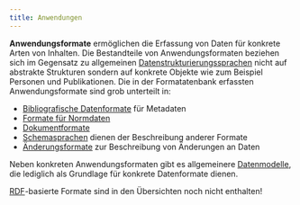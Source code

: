```yaml
---
title: Anwendungen
---
```


**Anwendungsformate** ermöglichen die Erfassung von Daten für konkrete Arten
von Inhalten. Die Bestandteile von Anwendungsformaten beziehen sich im
Gegensatz zu allgemeinen [Datenstrukturierungssprachen](structure) nicht auf
abstrakte Strukturen sondern auf konkrete Objekte wie zum Beispiel Personen und
Publikationen. Die in der Formatatenbank erfassten Anwendungsformate sind
grob unterteilt in:

* [Bibliografische Datenformate](application/bibliographic) für Metadaten
* [Formate für Normdaten](application/authority)
* [Dokumentformate](application/documents)
* [Schemasprachen](schema/language) dienen der Beschreibung anderer Formate 
* [Änderungsformate](application/patch) zur Beschreibung von Änderungen an Daten

Neben konkreten Anwendungsformaten gibt es allgemeinere [Datenmodelle](model),
die lediglich als Grundlage für konkrete Datenformate dienen.

<div class="alert alert-warning" role="alert">
  <a href="rdf">RDF</a>-basierte Formate sind in den Übersichten noch nicht enthalten!
</div>

